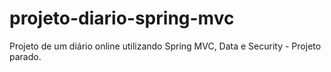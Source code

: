 # projeto-diario-spring-mvc
Projeto de um diário online utilizando Spring MVC, Data e Security - Projeto parado.
